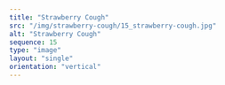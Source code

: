 ```yaml
---
title: "Strawberry Cough"
src: "/img/strawberry-cough/15_strawberry-cough.jpg"
alt: "Strawberry Cough"
sequence: 15
type: "image"
layout: "single"
orientation: "vertical"
---
```

